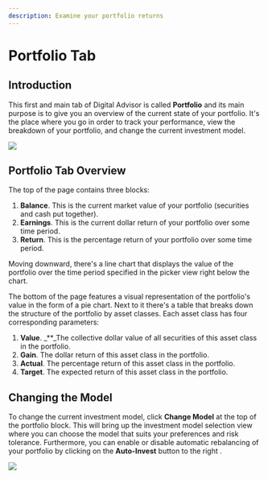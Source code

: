 ```yaml
---
description: Examine your portfolio returns
---
```


# Portfolio Tab

## Introduction

This first and main tab of Digital Advisor is called **Portfolio** and its main purpose is to give you an overview of the current state of your portfolio. It's the place where you go in order to track your performance, view the breakdown of your portfolio, and change the current investment model.

![](../../.gitbook/assets/screenshot-2020-04-23-at-20.19.41%20%281%29.png)

## Portfolio Tab Overview

The top of the page contains three blocks:

1. **Balance**. This is the current market value of your portfolio \(securities and cash put together\).
2. **Earnings**. This is the current dollar return of your portfolio over some time period.
3. **Return**. This is the percentage return of your portfolio over some time period.

Moving downward, there's a line chart that displays the value of the portfolio over the time period specified in the picker view right below the chart.

The bottom of the page features a visual representation of the portfolio's value in the form of a pie chart. Next to it there's a table that breaks down the structure of the portfolio by asset classes. Each asset class has four corresponding parameters:

1. **Value**. _\*\*_The collective dollar value of all securities of this asset class in the portfolio.
2. **Gain**. The dollar return of this asset class in the portfolio.
3. **Actual**. The percentage return of this asset class in the portfolio.
4. **Target**. The expected return of this asset class in the portfolio.

## Changing the Model

To change the current investment model, click **Change Model** at the top of the portfolio block. This will bring up the investment model selection view where you can choose the model that suits your preferences and risk tolerance. Furthermore, you can enable or disable automatic rebalancing of your portfolio by clicking on the **Auto-Invest** button to the right .

![](../../.gitbook/assets/screenshot-2020-04-24-at-16.47.43.png)

